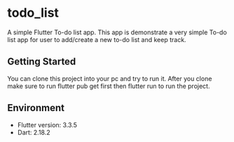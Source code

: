 # todo_list

A simple Flutter To-do list app. This app is demonstrate a very simple To-do list app for user to add/create a new to-do list and keep track.

## Getting Started

You can clone this project into your pc and try to run it. After you clone make sure to run flutter pub get first then flutter run to run the project.

## Environment

- Flutter version: 3.3.5
- Dart: 2.18.2

<!-- A few resources to get you started if this is your first Flutter project:

- [Lab: Write your first Flutter app](https://docs.flutter.dev/get-started/codelab)
- [Cookbook: Useful Flutter samples](https://docs.flutter.dev/cookbook)

For help getting started with Flutter development, view the
[online documentation](https://docs.flutter.dev/), which offers tutorials,
samples, guidance on mobile development, and a full API reference. -->

